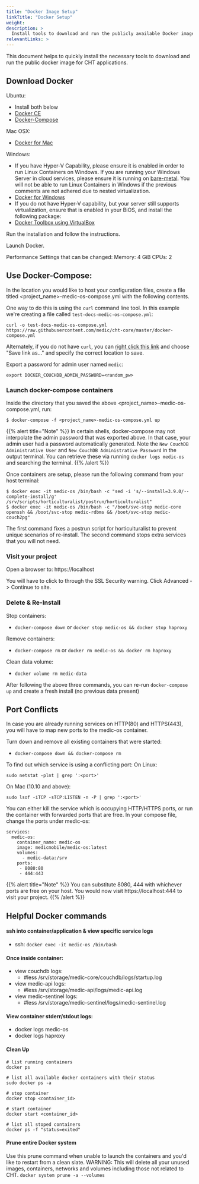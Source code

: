 ```yaml
---
title: "Docker Image Setup"
linkTitle: "Docker Setup"
weight: 
description: >
  Install tools to download and run the publicly available Docker image for CHT applications
relevantLinks: >
---
```


This document helps to quickly install the necessary tools to download and run the public docker image for CHT applications.

## Download Docker

Ubuntu: 
- Install both below
- [Docker CE](https://docs.docker.com/install/linux/docker-ce/ubuntu/)
- [Docker-Compose](https://docs.docker.com/compose/install/)

Mac OSX:
- [Docker for Mac](https://download.docker.com/mac/stable/Docker.dmg)

Windows:
- If you have Hyper-V Capability, please ensure it is enabled in order to run Linux Containers on Windows. If you are running your Windows Server in cloud services, please ensure it is running on [bare-metal](https://en.wikipedia.org/wiki/Bare_machine). You will not be able to run Linux Containers in Windows if the previous comments are not adhered due to nested virtualization. 
- [Docker for Windows](https://download.docker.com/win/stable/Docker%20for%20Windows%20Installer.exe)
- If you do not have Hyper-V capability, but your server still supports virtualization, ensure that is enabled in your BiOS, and install the following package:
- [Docker Toolbox using VirtualBox](https://github.com/docker/toolbox/releases)

Run the installation and follow the instructions.

Launch Docker. 

Performance Settings that can be changed:
Memory: 4 GiB
CPUs: 2

## Use Docker-Compose:

In the location you would like to host your configuration files, create a file titled <project_name>-medic-os-compose.yml with the following contents. 

One way to do this is using the `curl` command line tool. In this example we're creating a file called `test-docs-medic-os-compose.yml`:

```
curl -o test-docs-medic-os-compose.yml https://raw.githubusercontent.com/medic/cht-core/master/docker-compose.yml
```

Alternately, if you do not have  `curl`, you can [right click this link](https://raw.githubusercontent.com/medic/cht-core/master/docker-compose.yml) and choose "Save link as..." and specify the correct location to save.

Export a password for admin user named `medic`:
```
export DOCKER_COUCHDB_ADMIN_PASSWORD=<random_pw>
```

### Launch docker-compose containers

Inside the directory that you saved the above <project_name>-medic-os-compose.yml, run:
```
$ docker-compose -f <project_name>-medic-os-compose.yml up
```
{{% alert title="Note" %}}
In certain shells, docker-compose may not interpolate the admin password that was exported above. In that case, your admin user had a password automatically generated. Note the `New CouchDB Administrative User` and `New CouchDB Administrative Password` in the output terminal. You can retrieve these via running `docker logs medic-os` and searching the terminal.
{{% /alert %}}



Once containers are setup, please run the following command from your host terminal:
```
$ docker exec -it medic-os /bin/bash -c "sed -i 's/--install=3.9.0/--complete-install/g' /srv/scripts/horticulturalist/postrun/horticulturalist"
$ docker exec -it medic-os /bin/bash -c "/boot/svc-stop medic-core openssh && /boot/svc-stop medic-rdbms && /boot/svc-stop medic-couch2pg"
```

The first command fixes a postrun script for horticulturalist to prevent unique scenarios of re-install.
The second command stops extra services that you will not need.

### Visit your project

Open a browser to: https://localhost

You will have to click to through the SSL Security warning. Click Advanced -> Continue to site.

### Delete & Re-Install

Stop containers:
* `docker-compose down` or `docker stop medic-os && docker stop haproxy`

Remove containers:
* `docker-compose rm` or `docker rm medic-os && docker rm haproxy`

Clean data volume:
* `docker volume rm medic-data`

After following the above three commands, you can re-run `docker-compose up` and create a fresh install (no previous data present)

## Port Conflicts

In case you are already running services on HTTP(80) and HTTPS(443), you will have to map new ports to the medic-os container.

Turn down and remove all existing containers that were started: 
* `docker-compose down && docker-compose rm`

To find out which service is using a conflicting port:
On Linux:
```
sudo netstat -plnt | grep ':<port>'
```
On Mac (10.10 and above):
```
sudo lsof -iTCP -sTCP:LISTEN -n -P | grep ':<port>'
```
You can either kill the service which is occupying HTTP/HTTPS ports, or run the container with forwarded ports that are free.
In your compose file, change the ports under medic-os:
```
services:
  medic-os:
    container_name: medic-os
    image: medicmobile/medic-os:latest
    volumes:
      - medic-data:/srv
    ports:
     - 8080:80
     - 444:443
```
{{% alert title="Note" %}}
You can substitute 8080, 444 with whichever ports are free on your host. You would now visit https://localhost:444 to visit your project.
{{% /alert %}}



## Helpful Docker commands

#### ssh into container/application & view specific service logs

* ssh: `docker exec -it medic-os /bin/bash`

#### Once inside container:
* view couchdb logs: 
  - #less /srv/storage/medic-core/couchdb/logs/startup.log
* view medic-api logs: 
  - #less /srv/storage/medic-api/logs/medic-api.log
* view medic-sentinel logs: 
  - #less /srv/storage/medic-sentinel/logs/medic-sentinel.log


#### View container stderr/stdout logs:
* docker logs medic-os
* docker logs haproxy


#### Clean Up

```
# list running containers
docker ps

# list all available docker containers with their status
sudo docker ps -a

# stop container
docker stop <container_id>

# start container
docker start <container_id>

# list all stoped containers 
docker ps -f "status=exited"

```

#### Prune entire Docker system
Use this prune command when unable to launch the containers and you'd like to restart from a clean slate. WARNING: This will delete all your unused images, containers, networks and volumes including those not related to CHT.
```docker system prune -a --volumes```
